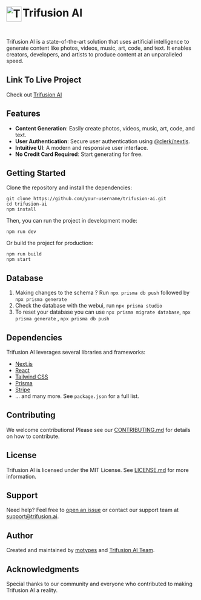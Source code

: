 <h1>
  <img src="https://github.com/mojalil/trifusion-ai/assets/10572843/ae488788-241b-4dab-9a3f-a353f23180cd" alt="Trifusion AI Banner" width="40" align="left"/>
  Trifusion AI
</h1>

</br>

Trifusion AI is a state-of-the-art solution that uses artificial intelligence to generate content like photos, videos, music, art, code, and text. It enables creators, developers, and artists to produce content at an unparalleled speed.


## Link To Live Project
Check out [Trifusion AI](https://trifusion-ai.vercel.app/)

## Features

- **Content Generation**: Easily create photos, videos, music, art, code, and text.
- **User Authentication**: Secure user authentication using [@clerk/nextjs](https://www.npmjs.com/package/@clerk/nextjs).
- **Intuitive UI**: A modern and responsive user interface.
- **No Credit Card Required**: Start generating for free.

## Getting Started

Clone the repository and install the dependencies:

```
git clone https://github.com/your-username/trifusion-ai.git
cd trifusion-ai
npm install
```

Then, you can run the project in development mode:

```
npm run dev
```

Or build the project for production:

```
npm run build
npm start
```

## Database

1. Making changes to the schema ? Run `npx prisma db push` followed by `npx prisma generate`
2. Check the database with the webui, run `npx prisma studio`
3. To reset your database you can use `npx prisma migrate database`, `npx prisma generate` , `npx prisma db push`

## Dependencies

Trifusion AI leverages several libraries and frameworks:

- [Next.js](https://nextjs.org/)
- [React](https://reactjs.org/)
- [Tailwind CSS](https://tailwindcss.com/)
- [Prisma](https://www.prisma.io/)
- [Stripe](https://stripe.com/)
- ... and many more. See `package.json` for a full list.

## Contributing

We welcome contributions! Please see our [CONTRIBUTING.md](link-to-contributing-file) for details on how to contribute.

## License

Trifusion AI is licensed under the MIT License. See [LICENSE.md](link-to-license-file) for more information.

## Support

Need help? Feel free to [open an issue](https://github.com/mojalil/trifusion-ai/issues) or contact our support team at [support@trifusion.ai](mailto:support@trifusion.ai).

## Author

Created and maintained by [motypes](https://twitter.com/motypes) and [Trifusion AI Team](link-to-team-profile).

## Acknowledgments

Special thanks to our community and everyone who contributed to making Trifusion AI a reality.
